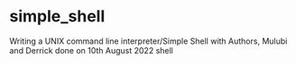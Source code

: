 # simple_shell
Writing a UNIX command line interpreter/Simple Shell with Authors, Mulubi and Derrick done on 10th August 2022 shell
